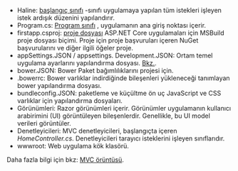 * Haline: [başlangıç sınıfı](../fundamentals/startup.md) -sınıfı uygulamaya yapılan tüm istekleri işleyen istek ardışık düzenini yapılandırır.
* Program.cs: [Program sınıfı](../fundamentals/index.md) , uygulamanın ana giriş noktası içerir.
* firstapp.csproj: [proje dosyası](https://docs.microsoft.com/dotnet/articles/core/preview3/tools/csproj) ASP.NET Core uygulamaları için MSBuild proje dosyası biçimi. Proje için proje başvuruları içeren NuGet başvurularını ve diğer ilgili öğeler proje.
* appSettings.JSON / appsettings. Development.JSON: Ortam temel uygulama ayarlarını yapılandırma dosyası. [Bkz.](xref:fundamentals/configuration/index).
* bower.JSON: Bower Paket bağımlılıklarını projesi için.
* .bowerrc: Bower varlıklar indirdiğinde bileşenleri yükleneceği tanımlayan bower yapılandırma dosyası.
* bundleconfig.JSON: paketleme ve küçültme ön uç JavaScript ve CSS varlıklar için yapılandırma dosyaları.
* Görünümleri: Razor görünümleri içerir. Görünümler uygulamanın kullanıcı arabirimini (UI) görüntüleyen bileşenlerdir. Genellikle, bu UI model verileri görüntüler.
* Denetleyicileri: MVC denetleyicileri, başlangıçta içeren *HomeController.cs*. Denetleyicileri tarayıcı isteklerini işleyen sınıflarıdır.
* wwwroot: Web uygulama kök klasörü.

Daha fazla bilgi için bkz: [MVC örüntüsü](xref:mvc/overview).
